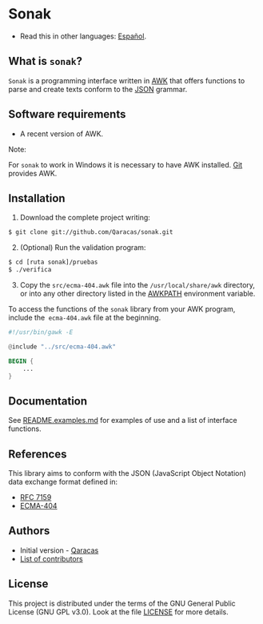 # Sonak

* Read this in other languages: [Español](LEEME.md).

## What is `sonak`?

`Sonak` is a programming interface written in [AWK](https://www.gnu.org/software/gawk/manual/gawk.html) that offers functions to parse and create texts conform to the [JSON](https://json.org/index.html) grammar.

## Software requirements

* A recent version of AWK.

Note:

For `sonak` to work in Windows it is necessary to have AWK installed. [Git](https://git-scm.com/download/win) provides AWK.

## Installation

1. Download the complete project writing:

```bash
$ git clone git://github.com/Qaracas/sonak.git
```

2. (Optional) Run the validation program:

```bash
$ cd [ruta sonak]/pruebas
$ ./verifica
```

3. Copy the `src/ecma-404.awk` file into the `/usr/local/share/awk` directory, or into any other directory listed in the [AWKPATH](https://www.gnu.org/software/gawk/manual/gawk.html#AWKPATH-Variable) environment variable.

To access the functions of the `sonak` library from your AWK program, include the` ecma-404.awk` file at the beginning.

```awk
#!/usr/bin/gawk -E

@include "../src/ecma-404.awk"

BEGIN {
    ...
}
```

## Documentation

See [README.examples.md](README.examples.md) for examples of use and a list of interface functions.

## References

This library aims to conform with the JSON (JavaScript Object Notation) data exchange format defined in:

* [RFC 7159](https://tools.ietf.org/html/rfc7159)
* [ECMA-404](http://www.ecma-international.org/publications/standards/Ecma-404.htm)


## Authors

* Initial version - [Qaracas](https://github.com/Qaracas)
* [List of contributors](https://github.com/Qaracas/sonak/contributors)

## License

This project is distributed under the terms of the GNU General Public License (GNU GPL v3.0). Look at the file [LICENSE](LICENSE) for more details.
